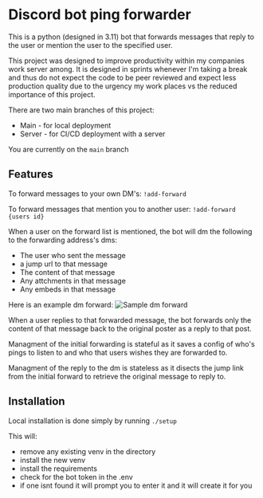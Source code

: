 
# Discord bot ping forwarder

This is a python (designed in 3.11) bot that forwards messages that reply to the user or mention the user to the specified user.

This project was designed to improve productivity within my companies work server among. It is designed in sprints whenever I'm taking a break and thus do not expect the code to be peer reviewed and expect less production quality due to the urgency my work places vs the reduced importance of this project. 

There are two main branches of this project:
- Main - for local deployment
- Server - for CI/CD deployment with a server

You are currently on the `main` branch
## Features

To forward messages to your own DM's:
```!add-forward```

To forward messages that mention you to another user:
```!add-forward {users id}```

When a user on the forward list is mentioned, the bot will dm the following to the forwarding address's dms:
- The user who sent the message
- a jump url to that message
- The content of that message
- Any attchments in that message
- Any embeds in that message

Here is an example dm forward:
![Sample dm forward](https://imgur.com/a/QAvqDo0)

When a user replies to that forwarded message, the bot forwards only the content of that message back to the original poster as a reply to that post.

Managment of the initial forwarding is stateful as it saves a config of who's pings to listen to and who that users wishes they are forwarded to. 

Managment of the reply to the dm is stateless as it disects the jump link from the initial forward to retrieve the original message to reply to. 

## Installation

Local installation is done simply by running `./setup`

This will:
- remove any existing venv in the directory
- install the new venv 
- install the requirements
- check for the bot token in the .env
- if one isnt found it will prompt you to enter it and it will create it for you
    